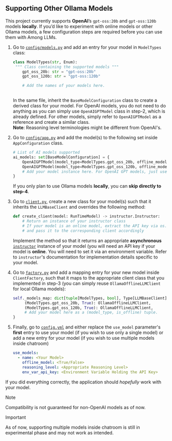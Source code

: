## Supporting Other Ollama Models
This project currently supports **OpenAI**’s `gpt-oss:20b` and `gpt-oss:120b` models **locally**.
If you’d like to experiment with online models or other Ollama models, a few configuration steps are required before you can use them with Among LLMs.

1. Go to [`config/models.py`](../allms/config/models.py) and add an entry for your model in `ModelTypes` class:
   ```python
   class ModelTypes(str, Enum):
    """ Class containing the supported models """
       gpt_oss_20b: str = "gpt-oss:20b"
       gpt_oss_120b: str = "gpt-oss:120b"
   
       # Add the names of your models here.
    
   ```
   
   In the same file, inherit the `BaseModelConfiguration` class to create a derived class for your model. For OpenAI
   models, you do not need to do anything as you can simply use `OpenAIGPTModel` class in step-2, which is already defined.
   For other models, simply refer to `OpenAIGPTModel` as a reference and create a similar class.   
   **Note**: Reasoning level terminologies might be different from OpenAI's.


2. Go to [`config/app.py`](../allms/config/app.py) and add the model(s) to the following set inside `AppConfiguration` class.
    ```python
    # List of AI models supported
    ai_models: set[BaseModelConfiguration] = {
        OpenAIGPTModel(model_type=ModelTypes.gpt_oss_20b, offline_model=True),
        OpenAIGPTModel(model_type=ModelTypes.gpt_oss_120b, offline_model=True),
        # Add your model instance here. For OpenAI GPT models, just use OpenAIGPTModel class.
    }
    ```
    If you only plan to use Ollama models **locally**, you can **skip directly to step-4**.
   

3. Go to [`client.py`](../allms/core/llm/client.py), create a new class for your model(s) such that it inherits the
`LLMBaseClient` and overrides the following method:
    ```python
    def create_client(model: RunTimeModel) -> instructor.Instructor:
        # Return an instance of your instructor class
        # If your model is an online model, extract the API key via os.getenv(model.env_var_api_key)
        # and pass it to the corresponding client accordingly
    ```
   Implement the method so that it returns an appropriate **asynchronous** [`instructor`](https://python.useinstructor.com/) 
   instance of your model (you will need an API key if your model is **online**. You will need to set it via an environment 
   variable. Refer to `instructor`'s documentation for implementation details specific to your model.


4. Go to [`factory.py`](../allms/core/llm/factory.py) and add a mapping entry for your new model inside `ClientFactory`, such that it maps to the
appropriate client class that you implemented in step-3 (you can simply reuse `OllamaOfflineLLMClient` for local Ollama models):
    ```python
    self._models_map: dict[tuple[ModelTypes, bool], Type[LLMBaseClient]] = {
         (ModelTypes.gpt_oss_20b, True): OllamaOfflineLLMClient,
         (ModelTypes.gpt_oss_120b, True): OllamaOfflineLLMClient,
         # Add your model here as a (model_type, is_offline) tuple.
    }
    ```

5. Finally, go to [`config.yml`](../config.yml) and either replace the `use_model` parameter's **first** entry to use your 
model (if you wish to use only a single model) or add a new entry for your model (if you wish to use multiple models
inside chatroom)
    ```yaml
    use_models:
      - name: <Your Model> 
        offline_model: <True/False> 
        reasoning_level: <Appropriate Reasoning Level>
        env_var_api_key: <Environment Variable Holding the API Key>        
     ```

If you did everything correctly, the application should *hopefully* work with your model.
> [!NOTE]
> Compatibility is not guaranteed for non-OpenAI models as of now.

> [!IMPORTANT]
> As of now, supporting multiple models inside chatroom is still in experimental phase and may not work as intended.